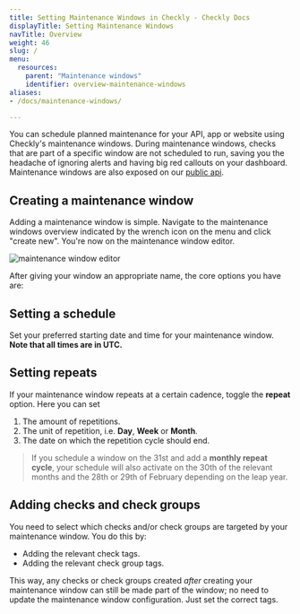 ```yaml
---
title: Setting Maintenance Windows in Checkly - Checkly Docs
displayTitle: Setting Maintenance Windows 
navTitle: Overview
weight: 46
slug: /
menu:
  resources:
    parent: "Maintenance windows"
    identifier: overview-maintenance-windows
aliases:
- /docs/maintenance-windows/

---
```


You can schedule planned maintenance for your API, app or website using Checkly's maintenance windows. During maintenance 
windows, checks that are part of a specific window are not scheduled to run, saving you the headache of ignoring alerts and
having big red callouts on your dashboard. Maintenance windows are also exposed on our [public api](/docs/api/).


## Creating a maintenance window 

Adding a maintenance window is simple. Navigate to the maintenance windows overview indicated by the wrench icon on the 
menu and click "create new". You're now on the maintenance window editor.

![maintenance window editor](/docs/images/maintenance-windows/maintenance-windows-editor.png)

After giving your window an appropriate name, the core options you have are:

## Setting a schedule

Set your preferred starting date and time for your maintenance window. **Note that all times are in UTC.** 

## Setting repeats
If your maintenance window repeats at a certain cadence, toggle the **repeat** option. Here you can set

1. The amount of repetitions.
2. The unit of repetition, i.e. **Day**, **Week** or **Month**.
3. The date on which the repetition cycle should end.

> If you schedule a window on the 31st and add a **monthly repeat cycle**, your schedule will also activate on
> the 30th of the relevant months and the 28th or 29th of February depending on the leap year.

## Adding checks and check groups

You need to select which checks and/or check groups are targeted by your maintenance window. You do this by:
 
- Adding the relevant check tags.
- Adding the relevant check group tags.

This way, any checks or check groups created *after* creating your maintenance window can still be made part of the window; no
need to update the maintenance window configuration. Just set the correct tags.
